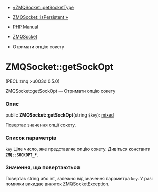 - [«ZMQSocket::getSocketType](zmqsocket.getsockettype.md)
- [ZMQSocket::isPersistent »](zmqsocket.ispersistent.md)

- [PHP Manual](index.md)
- [ZMQSocket](class.zmqsocket.md)
- Отримати опцію сокету

# ZMQSocket::getSockOpt

(PECL zmq \>u003d 0.5.0)

ZMQSocket::getSockOpt — Отримати опцію сокету

### Опис

public **ZMQSocket::getSockOpt**(string `$key`):
[mixed](language.types.declarations.md#language.types.declarations.mixed)

Повертає значення опції сокету.

### Список параметрів

`key`
Ціле число, яке представляє опцію сокету. Дивіться константи
**`ZMQ::SOCKOPT_*`**.

### Значення, що повертаються

Повертає string або int, залежно від значення параметра `key`.
У разі помилки викидає виняток ZMQSocketException.
